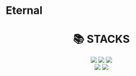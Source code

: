 # Eternal
<div align=center><h1>📚 STACKS</h1></div>

<div align=center> 
  <img src="https://img.shields.io/badge/claude-E34F26?style=for-the-badge&logo=claude&logoColor=white">
<img src="https://img.shields.io/badge/TailwindCss-181717?style=for-the-badge&logo=Tailwindcss&logoColor=white">
<img src="https://img.shields.io/badge/React-3776AB?style=for-the-badge&logo=React&logoColor=white">
    <br>
  <img src="https://img.shields.io/badge/github-181717?style=for-the-badge&logo=github&logoColor=white">
  <img src="https://img.shields.io/badge/git-F05032?style=for-the-badge&logo=git&logoColor=white">
  <br>
</div>
